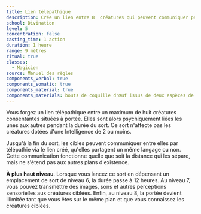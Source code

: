 ```yaml
---
title: Lien télépathique
description: Crée un lien entre 8  créatures qui peuvent communiquer par la pensée.
school: Divination
level: 5
concentration: false
casting_time: 1 action
duration: 1 heure
range: 9 mètres
ritual: true
classes:
  - Magicien
source: Manuel des règles
components_verbal: true
components_somatic: true
components_material: true
components_materials: bouts de coquille d'œuf issus de deux espèces de créatures différentes
---
```

Vous forgez un lien télépathique entre un maximum de huit créatures consentantes situées à portée. Elles sont alors psychiquement liées les unes aux autres pendant la durée du sort. Ce sort n'affecte pas les créatures dotées d'une Intelligence de 2 ou moins.

Jusqu'à la fin du sort, les cibles peuvent communiquer entre elles par télépathie via le lien créé, qu'elles partagent un même langage ou non. Cette communication fonctionne quelle que soit la distance qui les sépare, mais ne s'étend pas aux autres plans d'existence.

**À plus haut niveau**. Lorsque vous lancez ce sort en dépensant un emplacement de sort de niveau 6, la durée passe à 12 heures. Au niveau 7, vous pouvez transmettre des images, sons et autres perceptions sensorielles aux créatures ciblées. Enfin, au niveau 8, la portée devient illimitée tant que vous êtes sur le même plan et que vous connaissez les créatures ciblées.
